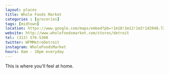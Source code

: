 ```yaml
---
layout: places
title: Whole Foods Market
categories : [groceries]
tags: [midtown]
location: https://www.google.com/maps/embed?pb=!1m18!1m12!1m3!1d2948.7295176448274!2d-83.05645685000002!3d42.348289799999996!2m3!1f0!2f0!3f0!3m2!1i1024!2i768!4f13.1!3m3!1m2!1s0x8824d2c82b749db9%3A0x121fe0e7f1858d0c!2sWhole+Foods+Market!5e0!3m2!1sen!2sus!4v1391923840726
website: http://www.wholefoodsmarket.com/stores/detroit
tel: (313) 576-5300
twitter: WFMMetroDetroit
instagram: WholeFoodsMarket
hours: 8am - 10pm everyday
---
```


<p>This is where you'll feel at home.</p>